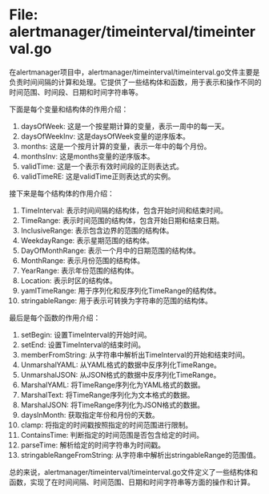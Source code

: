 # File: alertmanager/timeinterval/timeinterval.go

在alertmanager项目中，alertmanager/timeinterval/timeinterval.go文件主要是负责时间间隔的计算和处理。它提供了一些结构体和函数，用于表示和操作不同的时间范围、时间段、日期和时间字符串等。

下面是每个变量和结构体的作用介绍：

1. daysOfWeek: 这是一个按星期计算的变量，表示一周中的每一天。
2. daysOfWeekInv: 这是daysOfWeek变量的逆序版本。
3. months: 这是一个按月计算的变量，表示一年中的每个月份。
4. monthsInv: 这是months变量的逆序版本。
5. validTime: 这是一个表示有效时间段的正则表达式。
6. validTimeRE: 这是validTime正则表达式的实例。

接下来是每个结构体的作用介绍：

1. TimeInterval: 表示时间间隔的结构体，包含开始时间和结束时间。
2. TimeRange: 表示时间范围的结构体，包含开始日期和结束日期。
3. InclusiveRange: 表示包含边界的范围的结构体。
4. WeekdayRange: 表示星期范围的结构体。
5. DayOfMonthRange: 表示一个月中的日期范围的结构体。
6. MonthRange: 表示月份范围的结构体。
7. YearRange: 表示年份范围的结构体。
8. Location: 表示时区的结构体。
9. yamlTimeRange: 用于序列化和反序列化TimeRange的结构体。
10. stringableRange: 用于表示可转换为字符串的范围的结构体。

最后是每个函数的作用介绍：

1. setBegin: 设置TimeInterval的开始时间。
2. setEnd: 设置TimeInterval的结束时间。
3. memberFromString: 从字符串中解析出TimeInterval的开始和结束时间。
4. UnmarshalYAML: 从YAML格式的数据中反序列化TimeRange。
5. UnmarshalJSON: 从JSON格式的数据中反序列化TimeRange。
6. MarshalYAML: 将TimeRange序列化为YAML格式的数据。
7. MarshalText: 将TimeRange序列化为文本格式的数据。
8. MarshalJSON: 将TimeRange序列化为JSON格式的数据。
9. daysInMonth: 获取指定年份和月份的天数。
10. clamp: 将指定的时间戳按照指定的时间范围进行限制。
11. ContainsTime: 判断指定的时间范围是否包含给定的时间。
12. parseTime: 解析给定的时间字符串为时间戳。
13. stringableRangeFromString: 从字符串中解析出stringableRange的范围值。

总的来说，alertmanager/timeinterval/timeinterval.go文件定义了一些结构体和函数，实现了在时间间隔、时间范围、日期和时间字符串等方面的操作和计算。

